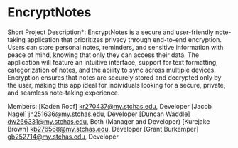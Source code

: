 # EncryptNotes
Short Project Description*:
EncryptNotes is a secure and user-friendly note-taking application that 
prioritizes privacy through end-to-end encryption. Users can store personal 
notes, reminders, and sensitive information with peace of mind, knowing that
only they can access their data. The application will feature an intuitive 
interface, support for text formatting, categorization of notes, and the 
ability to sync across multiple devices. Encryption ensures that notes are 
securely stored and decrypted only by the user, making this app ideal for 
individuals looking for a secure, private, and seamless note-taking experience.

Members:
[Kaden	Roof] kr270437@my.stchas.edu, Developer
[Jacob	Nagel] jn251636@my.stchas.edu, Developer
[Duncan	Waddle]	dw266331@my.stchas.edu, Both (Manager and Developer)
[Kurejake Brown] kb276568@my.stchas.edu, Developer
[Grant	Burkemper] gb252714@my.stchas.edu, Developer
